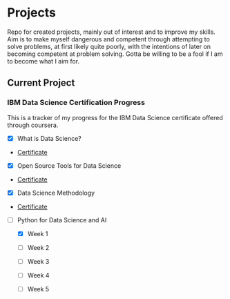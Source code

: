 # Projects
Repo for created projects, mainly out of interest and to improve my skills. Aim is to make myself dangerous and competent through attempting to solve problems, at first likely quite poorly, with the intentions of later on becoming competent at problem solving. Gotta be willing to be a fool if I am to become what I aim for.  

## Current Project
### IBM Data Science Certification Progress
This is a tracker of my progress for the IBM Data Science certificate offered through coursera. 

- [x] What is Data Science?
- [Certificate](https://www.coursera.org/account/accomplishments/certificate/RVXGALDYMDHN)
- [x] Open Source Tools for Data Science
- [Certificate](https://www.coursera.org/account/accomplishments/certificate/4HLVBATT6FKE)
- [x] Data Science Methodology
- [Certificate](https://www.coursera.org/account/accomplishments/certificate/QEKBFMK9C38P)
- [ ] Python for Data Science and AI
  - [x] Week 1
  - [ ] Week 2
  - [ ] Week 3
  - [ ] Week 4
  - [ ] Week 5
  

